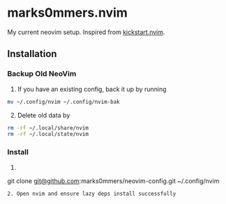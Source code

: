 # marks0mmers.nvim

My current neovim setup. Inspired from [kickstart.nvim]('https://github.com/nvim-lua/kickstart.nvim').

## Installation

### Backup Old NeoVim

1. If you have an existing config, back it up by running 
```sh
mv ~/.config/nvim ~/.config/nvim-bak
```
2. Delete old data by
```sh
rm -rf ~/.local/share/nvim
rm -rf ~/.local/state/nvim
```

### Install
1. ```sh 
git clone git@github.com:marks0mmers/neovim-config.git ~/.config/nvim
```
2. Open nvim and ensure lazy deps install successfully

